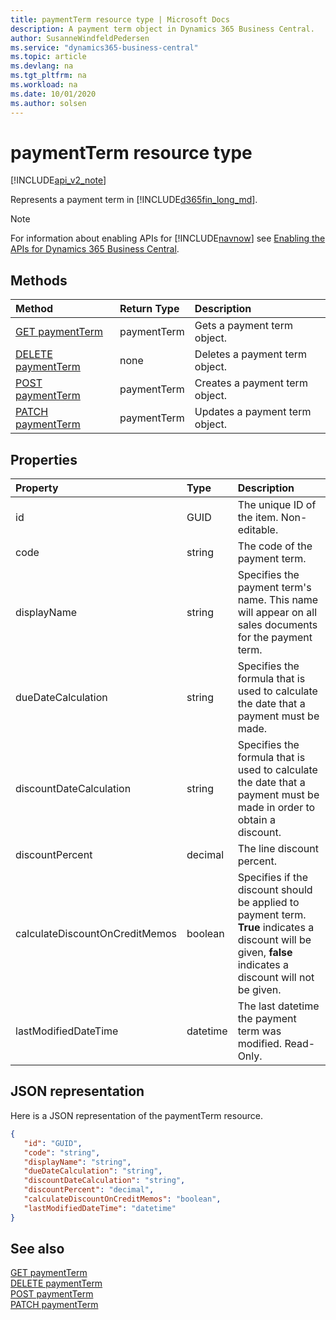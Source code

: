 ```yaml
---
title: paymentTerm resource type | Microsoft Docs
description: A payment term object in Dynamics 365 Business Central.
author: SusanneWindfeldPedersen
ms.service: "dynamics365-business-central"
ms.topic: article
ms.devlang: na
ms.tgt_pltfrm: na
ms.workload: na
ms.date: 10/01/2020
ms.author: solsen
---
```


# paymentTerm resource type

[!INCLUDE[api_v2_note](../../includes/api_v2_note.md)]

Represents a payment term in [!INCLUDE[d365fin_long_md](../../includes/d365fin_long_md.md)].

> [!NOTE]  
> For information about enabling APIs for [!INCLUDE[navnow](../../includes/navnow_md.md)] see [Enabling the APIs for Dynamics 365 Business Central](../enabling-apis-for-dynamics-nav.md).

## Methods
| Method | Return Type|Description |
|:--------------------|:-----------|:-------------------------|
|[GET paymentTerm](../api/dynamics_paymentTerm_Get.md)|paymentTerm|Gets a payment term object.|
|[DELETE paymentTerm](../api/dynamics_paymentTerm_Delete.md)|none|Deletes a payment term object.|
|[POST paymentTerm](../api/dynamics_paymentTerm_Create.md)|paymentTerm|Creates a payment term object.|
|[PATCH paymentTerm](../api/dynamics_paymentTerm_Update.md)|paymentTerm|Updates a payment term object.|






## Properties

| Property           | Type   |Description     |
|:-------------------|:-------|:---------------|
|id|GUID|The unique ID of the item. Non-editable.|
|code|string|The code of the payment term.|
|displayName|string|Specifies the payment term's name. This name will appear on all sales documents for the payment term.|
|dueDateCalculation|string|Specifies the formula that is used to calculate the date that a payment must be made.|
|discountDateCalculation|string|Specifies the formula that is used to calculate the date that a payment must be made in order to obtain a discount.|
|discountPercent|decimal|The line discount percent.    |
|calculateDiscountOnCreditMemos|boolean|Specifies if the discount should be applied to payment term. **True** indicates a discount will be given, **false** indicates a discount will not be given.|
|lastModifiedDateTime|datetime|The last datetime the payment term was modified. Read-Only.|


## JSON representation

Here is a JSON representation of the paymentTerm resource.


```json
{
   "id": "GUID",
   "code": "string",
   "displayName": "string",
   "dueDateCalculation": "string",
   "discountDateCalculation": "string",
   "discountPercent": "decimal",
   "calculateDiscountOnCreditMemos": "boolean",
   "lastModifiedDateTime": "datetime"
}
```
## See also

[GET paymentTerm](../api/dynamics_paymentTerm_Get.md)   
[DELETE paymentTerm](../api/dynamics_paymentTerm_Delete.md)   
[POST paymentTerm](../api/dynamics_paymentTerm_Create.md)   
[PATCH paymentTerm](../api/dynamics_paymentTerm_Update.md)   

